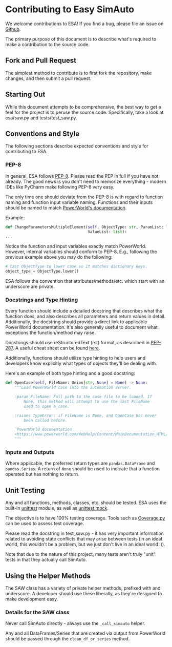 # Contributing to Easy SimAuto
We welcome contributions to ESA! If you find a bug, please
file an issue on [Github](https://github.com/mzy2240/ESA/issues).

The primary purpose of this document is to describe what's required to 
make a contribution to the source code.

## Fork and Pull Request
The simplest method to contribute is to first fork the repository, make
changes, and then submit a pull request.

## Starting Out
While this document attempts to be comprehensive, the best way to get 
a feel for the project is to peruse the source code. Specifically, take
a look at esa/saw.py and tests/test_saw.py.

## Conventions and Style
The following sections describe expected conventions and style for 
contributing to ESA.
### PEP-8
In general, ESA follows [PEP-8](https://www.python.org/dev/peps/pep-0008/).
Please read the PEP in full if you have not already. The good news is
you don't need to memorize everything - modern IDEs like PyCharm make 
following PEP-8 very easy.

The only time one should deviate from the PEP-8 is with regard to
function naming and function input variable naming. Functions and their
inputs should be named to match [PowerWorld's documentation](https://www.powerworld.com/WebHelp/#MainDocumentation_HTML/Simulator_Automation_Server.htm%3FTocPath%3DAutomation%2520Server%2520Add-On%2520(SimAuto)%7C_____1).

Example:
```python
def ChangeParametersMultipleElement(self, ObjectType: str, ParamList: list,
                                    ValueList: list):
...
``` 

Notice the function and input variables exactly match PowerWorld. 
However, internal variables should conform to PEP-8. E.g., following the
previous example above you may do the following:
```python
# Cast ObjectType to lower case so it matches dictionary keys. 
object_type = ObjectType.lower()
```

ESA follows the convention that attributes/methods/etc. which start 
with an underscore are private.

### Docstrings and Type Hinting
Every function should include a detailed docstring that describes what 
the function does, and also describes all parameters and return values
in detail. Additionally, the docstring should provide a direct link to
applicable PowerWorld documentation. It's also generally useful to 
document what exceptions the function/method may raise.

Docstrings should use reStructuredText (rst) format, as described in
[PEP-287](https://www.python.org/dev/peps/pep-0287/). A useful cheat
sheet can be found [here](https://thomas-cokelaer.info/tutorials/sphinx/rest_syntax.html). 

Additionally, functions should utilize type hinting to help users and 
developers know explicitly what types of objects they'll be dealing 
with.

Here's an example of both type hinting and a good docstring:
```python
def OpenCase(self, FileName: Union[str, None] = None) -> None:
    """Load PowerWorld case into the automation server.

    :param FileName: Full path to the case file to be loaded. If
        None, this method will attempt to use the last FileName
        used to open a case.

    :raises TypeError: if FileName is None, and OpenCase has never
        been called before.

    `PowerWorld documentation
    <https://www.powerworld.com/WebHelp/Content/MainDocumentation_HTML/OpenCase_Function.htm>`_
    """
```
 
### Inputs and Outputs
Where applicable, the preferred return types are `pandas.DataFrame` and
`pandas.Series`. A return of `None` should be used to indicate that a 
function operated but has nothing to return.

## Unit Testing
Any and all functions, methods, classes, etc. should be tested. ESA 
uses the built-in [unittest](https://docs.python.org/3/library/unittest.html)
module, as well as [unittest.mock](https://docs.python.org/3/library/unittest.mock.html).
 
The objective is to have 100% testing coverage. Tools such as
[Coverage.py](https://coverage.readthedocs.io/en/latest/) can be used
to assess test coverage.
 
Please read the docstring in test_saw.py - it has very important 
information related to avoiding state conflicts that may arise 
between tests (in an ideal world, this wouldn't be a problem, but we 
just don't live in an ideal world :)).

Note that due to the nature of this project, many tests aren't truly
"unit" tests in that they actually call SimAuto. 

## Using the Helper Methods
The SAW class has a variety of private helper methods, prefixed with
and underscore. A developer should use these liberally, as they're 
designed to make development easy. 

### Details for the SAW class
Never call SimAuto directly - always use the `_call_simauto` helper.

Any and all DataFrames/Series that are created via output from
PowerWorld should be passed through the `clean_df_or_series` method.